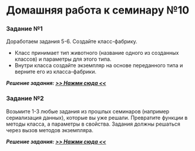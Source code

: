 # Домашняя работа к семинару №10

### Задание №1
Доработаем задания 5-6. Создайте класс-фабрику.
- Класс принимает тип животного (название одного из созданных классов) и параметры для этого типа.
- Внутри класса создайте экземпляр на основе переданного типа и верните его из класса-фабрики.

***Решение задания: [>> Нажми сюда <<](task_1.py)***

### Задание №2
Возьмите 1-3 любые задания из прошлых семинаров (например сериализация данных), которые вы уже решали. 
Превратите функции в методы класса, а параметры в свойства. Задания должны решаться через вызов методов экземпляра.

***Решение задания: [>> Нажми сюда <<](task_2.py)***
